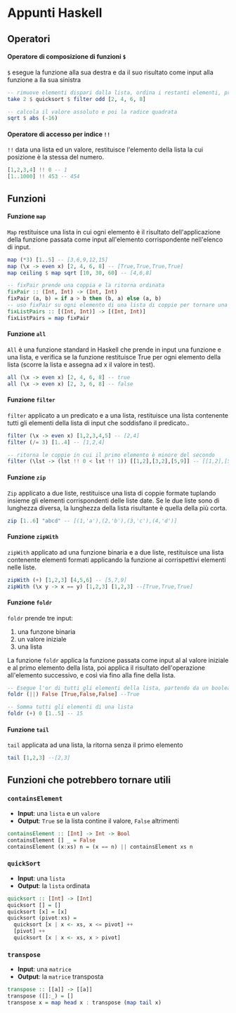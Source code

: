 # Appunti Haskell

## Operatori

#### Operatore di composizione di funzioni `$`
`$` esegue la funzione alla sua destra e da il suo risultato come input alla funzione a lla sua sinistra

~~~ haskell
-- rimuove elementi dispari dalla lista, ordina i restanti elementi, prende i primi due
take 2 $ quicksort $ filter odd [2, 4, 6, 8]  

-- calcola il valore assoluto e poi la radice quadrata
sqrt $ abs (-16)
~~~

#### Operatore di accesso per indice `!!`
`!!` data una lista ed un valore, restituisce l'elemento della lista la cui posizione è la stessa del numero.

~~~ haskell
[1,2,3,4] !! 0 -- 1
[1..1000] !! 453 -- 454
~~~

## Funzioni

#### Funzione `map`
`Map` restituisce una lista in cui ogni elemento è il risultato dell'applicazione della funzione passata come input all'elemento corrispondente nell'elenco di input.

~~~ haskell
map (*3) [1..5] -- [3,6,9,12,15]
map (\x -> even x) [2, 4, 6, 8] -- [True,True,True,True]
map ceiling $ map sqrt [10, 30, 60] -- [4,6,8]

-- fixPair prende una coppia e la ritorna ordinata
fixPair :: (Int, Int) -> (Int, Int)
fixPair (a, b) = if a > b then (b, a) else (a, b)
-- uso fixPair su ogni elemento di una lista di coppie per tornare una lista di coppie ordinate
fixListPairs :: [(Int, Int)] -> [(Int, Int)]
fixListPairs = map fixPair
~~~

#### Funzione `all`
`All` è una funzione standard in Haskell che prende in input una funzione e una lista, e verifica se la funzione restituisce True per ogni elemento della lista (scorre la lista e assegna ad x il valore in test). 

~~~ haskell
all (\x -> even x) [2, 4, 6, 8] -- true
all (\x -> even x) [2, 3, 6, 8] -- false
~~~

#### Funzione `filter`
`filter` applicato a un predicato e a una lista, restituisce una lista contenente tutti gli elementi della lista di input che soddisfano il predicato.. 

~~~ haskell
filter (\x -> even x) [1,2,3,4,5] -- [2,4]
filter (/= 3) [1..4] -- [1,2,4]

-- ritorna le coppie in cui il primo elemento è minore del secondo
filter (\lst -> (lst !! 0 < lst !! 1)) [[1,2],[3,2],[5,9]] -- [[1,2],[5,9]]
~~~

#### Funzione `zip`
`Zip` applicato a due liste, restituisce una lista di coppie formate tuplando insieme gli elementi corrispondenti delle liste date. Se le due liste sono di lunghezza diversa, la lunghezza della lista risultante è quella della più corta. 

~~~ haskell
zip [1..6] "abcd" -- [(1,'a'),(2,'b'),(3,'c'),(4,'d')]
~~~

#### Funzione `zipWith`
`zipWith` applicato ad una funzione binaria e a due liste, restituisce una lista contenente elementi formati applicando la funzione ai corrispettivi elementi nelle liste. 

~~~ haskell
zipWith (+) [1,2,3] [4,5,6] -- [5,7,9]
zipWith (\x y -> x == y) [1,2,3] [1,2,3] --[True,True,True]
~~~

#### Funzione `foldr`
`foldr` prende tre input:
1. una funzone binaria
2. un valore iniziale
3. una lista

La funzione `foldr` applica la funzione passata come input al al valore iniziale e al primo elemento della lista, poi applica il risultato dell'operazione all'elemento successivo, e così via fino alla fine della lista.

~~~ haskell
-- Esegue l'or di tutti gli elementi della lista, partendo da un booleano falso
foldr (||) False [True,False,False] --True

-- Somma tutti gli elementi di una lista
foldr (+) 0 [1..5] -- 15
~~~

#### Funzione `tail`
`tail` applicata ad una lista, la ritorna senza il primo elemento

~~~ haskell
tail [1,2,3] --[2,3]
~~~

## Funzioni che potrebbero tornare utili

### `containsElement` 
- **Input**: una `lista` e un `valore`
- **Output**: `True` se la lista contine il valore, `False` altrimenti

~~~ haskell
containsElement :: [Int] -> Int -> Bool
containsElement [] _ = False
containsElement (x:xs) n = (x == n) || containsElement xs n
  ~~~ 

### `quickSort` 
- **Input**: una `lista` 
- **Output**: la `lista` ordinata

~~~ haskell
quicksort :: [Int] -> [Int]
quicksort [] = []
quicksort [x] = [x]
quicksort (pivot:xs) =  
  quicksort [x | x <- xs, x <= pivot] ++ 
  [pivot] ++ 
  quicksort [x | x <- xs, x > pivot]
  ~~~ 

### `transpose` 
- **Input**: una `matrice` 
- **Output**: la `matrice` transposta

~~~ haskell
transpose :: [[a]] -> [[a]]
transpose ([]:_) = []
transpose x = map head x : transpose (map tail x)
  ~~~ 